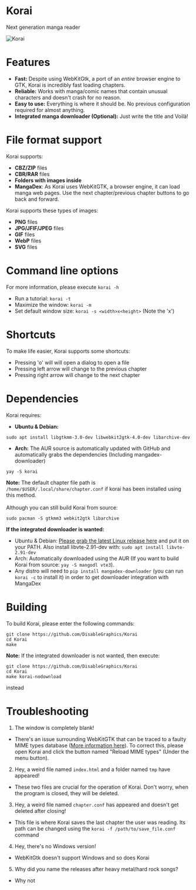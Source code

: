 # Korai
Next generation manga reader

![Korai](https://user-images.githubusercontent.com/48135147/163577957-b9fdc19d-827a-40d3-8cfc-e0f36930a505.png)

# Features
- **Fast:** Despite using WebKitGtk, a port of an _entire_ browser engine to GTK, Korai is incredibly fast loading chapters.
- **Reliable:** Works with manga/comic names that contain unusual characters and doesn't crash for no reason.
- **Easy to use:** Everything is where it should be. No previous configuration required for almost anything.
- **Integrated manga downloader (Optional):** Just write the title and Voilà!

# File format support
Korai supports:
  - **CBZ/ZIP** files
  - **CBR/RAR** files
  - **Folders with images inside**
  - **MangaDex**: As Korai uses WebKitGTK, a browser engine, it can load manga web pages. Use the next chapter/previous chapter buttons to go back and forward.

Korai supports these types of images:
  - **PNG** files
  - **JPG/JFIF/JPEG** files
  - **GIF** files
  - **WebP** files
  - **SVG** files
# Command line options
For more information, please execute `korai -h`

- Run a tutorial: `korai -t`
- Maximize the window: `korai -m`
- Set default window size: `korai -s <width>x<height>` (Note the 'x')

# Shortcuts
To make life easier, Korai supports some shortcuts:
- Pressing 'o' will will open a dialog to open a file
- Pressing left arrow will change to the previous chapter
- Pressing right arrow will change to the next chapter 

# Dependencies
Korai requires: <br>

- **Ubuntu & Debian:** 
 ```
sudo apt install libgtkmm-3.0-dev libwebkit2gtk-4.0-dev libarchive-dev
``` 
- **Arch:** The AUR source is automatically updated with GitHub and automatically grabs the dependencies (Including mangadex-downloader)
```
yay -S korai
```
**Note:** The default chapter file path is `/home/$USER/.local/share/chapter.conf` if korai has been installed using this method. <br> <br> 
Although you can still build Korai from source:
```
sudo pacman -S gtkmm3 webkit2gtk libarchive 
```

**If the integrated downloader is wanted:**
- Ubuntu & Debian: <a href=https://github.com/Gyro7/mangodl/releases/>Please grab the latest Linux release here</a> and put it on your PATH. Also install libvte-2.91-dev with: `sudo apt install libvte-2.91-dev`
- Arch: Automatically downloaded using the AUR (If you want to build Korai from source: `yay -S mangodl vte3`).
- Any distro will need to `pip install mangadex-downloader` (you can run `korai -c` to install it) in order to get downloader integration with MangaDex

# Building
To build Korai, please enter the following commands:
```
git clone https://github.com/DisableGraphics/Korai
cd Korai
make
```
**Note:** If the integrated downloader is not wanted, then execute:
```
git clone https://github.com/DisableGraphics/Korai
cd Korai
make korai-nodownload
```
instead

# Troubleshooting
1. The window is completely blank!
- There's an issue surrounding WebKitGTK that can be traced to a faulty MIME types database (<a href=https://stackoverflow.com/questions/71734719/webkitgtk-doesnt-load-local-files>More information here</a>). To correct this, please open Korai and click the button named "Reload MIME types" (Under the menu button).

2. Hey, a weird file named `index.html` and a folder named `tmp` have appeared!
- These two files are crucial for the operation of Korai. Don't worry, when the program is closed, they will be deleted.
3. Hey, a weird file named `chapter.conf` has appeared and doesn't get deleted after closing!
- This file is where Korai saves the last chapter the user was reading. Its path can be changed using the `korai -f /path/to/save_file.conf` command
4. Hey, there's no Windows version!
- WebKitGtk doesn't support Windows and so does Korai
5. Why did you name the releases after heavy metal/hard rock songs?
- Why not
